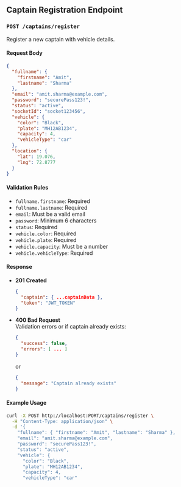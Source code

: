 ## Captain Registration Endpoint

### `POST /captains/register`

Register a new captain with vehicle details.

#### Request Body

```json
{
  "fullname": {
    "firstname": "Amit",
    "lastname": "Sharma"
  },
  "email": "amit.sharma@example.com",
  "password": "securePass123!",
  "status": "active",
  "socketId": "socket123456",
  "vehicle": {
    "color": "Black",
    "plate": "MH12AB1234",
    "capacity": 4,
    "vehicleType": "car"
  },
  "location": {
    "lat": 19.076,
    "lng": 72.8777
  }
}
```

#### Validation Rules

- `fullname.firstname`: Required
- `fullname.lastname`: Required
- `email`: Must be a valid email
- `password`: Minimum 6 characters
- `status`: Required
- `vehicle.color`: Required
- `vehicle.plate`: Required
- `vehicle.capacity`: Must be a number
- `vehicle.vehicleType`: Required

#### Response

- **201 Created**  
  ```json
  {
    "captain": { ...captainData },
    "token": "JWT_TOKEN"
  }
  ```
- **400 Bad Request**  
  Validation errors or if captain already exists:
  ```json
  {
    "success": false,
    "errors": [ ... ]
  }
  ```
  or
  ```json
  {
    "message": "Captain already exists"
  }
  ```

#### Example Usage

```bash
curl -X POST http://localhost:PORT/captains/register \
  -H "Content-Type: application/json" \
  -d '{
    "fullname": { "firstname": "Amit", "lastname": "Sharma" },
    "email": "amit.sharma@example.com",
    "password": "securePass123!",
    "status": "active",
    "vehicle": {
      "color": "Black",
      "plate": "MH12AB1234",
      "capacity": 4,
      "vehicleType": "car"